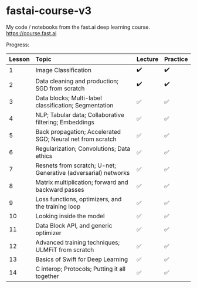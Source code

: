 # fastai-course-v3
My code / notebooks from the fast.ai deep learning course. https://course.fast.ai

Progress:

Lesson | Topic | Lecture | Practice
:------------ | :-------------| :-------------| :-------------
1 | Image Classification |  :heavy_check_mark: | :heavy_check_mark:
2 | Data cleaning and production; SGD from scratch |  :heavy_check_mark: | :heavy_check_mark:
3 | Data blocks; Multi-label classification; Segmentation |  :white_check_mark: | :white_check_mark:
4 | NLP; Tabular data; Collaborative filtering; Embeddings |  :white_check_mark: | :white_check_mark:
5 | Back propagation; Accelerated SGD; Neural net from scratch |  :white_check_mark: | :white_check_mark:
6 | Regularization; Convolutions; Data ethics |  :white_check_mark: | :white_check_mark:
7 | Resnets from scratch; U-net; Generative (adversarial) networks |  :white_check_mark: | :white_check_mark:
8 | Matrix multiplication; forward and backward passes |  :white_check_mark: | :white_check_mark:
9 | Loss functions, optimizers, and the training loop |  :white_check_mark: | :white_check_mark:
10 | Looking inside the model |  :white_check_mark: | :white_check_mark:
11 | Data Block API, and generic optimizer |  :white_check_mark: | :white_check_mark:
12 | Advanced training techniques; ULMFiT from scratch |  :white_check_mark: | :white_check_mark:
13 | Basics of Swift for Deep Learning |  :white_check_mark: | :white_check_mark:
14 | C interop; Protocols; Putting it all together |  :white_check_mark: | :white_check_mark:
